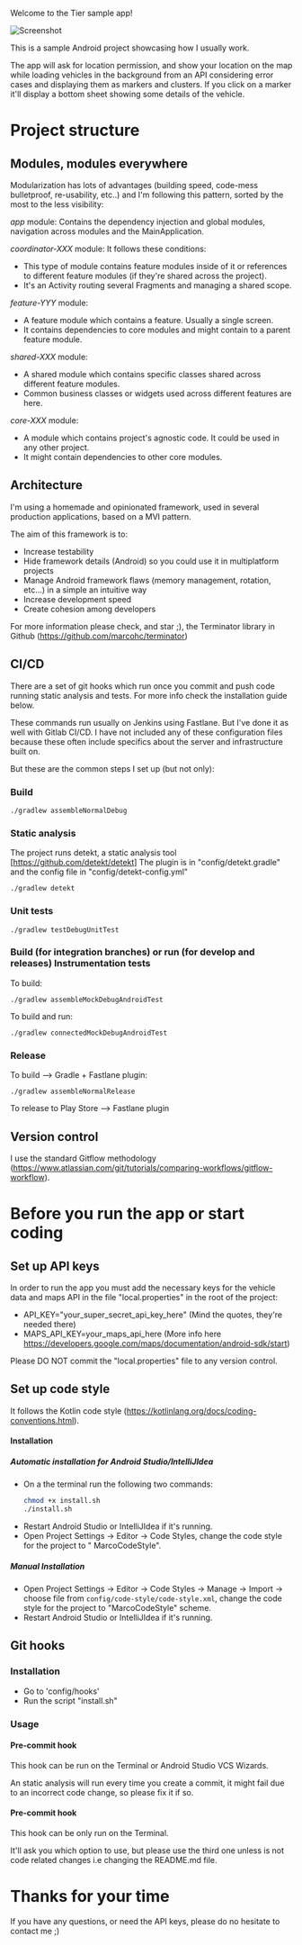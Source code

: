 Welcome to the Tier sample app!

![Screenshot](screenshot.png)

This is a sample Android project showcasing how I usually work.

The app will ask for location permission, and show your location on the map while loading vehicles
in the background from an API considering error cases and displaying them as markers and clusters.
If you click on a marker it'll display a bottom sheet showing some details of the vehicle.

# Project structure

## Modules, modules everywhere

Modularization has lots of advantages (building speed, code-mess bulletproof, re-usability, etc..)
and I'm following this pattern, sorted by the most to the less visibility:

*app* module: Contains the dependency injection and global modules, navigation across modules and
the MainApplication.

*coordinator-XXX* module: It follows these conditions:

- This type of module contains feature modules inside of it or references to different feature
  modules (if they're shared across the project).
- It's an Activity routing several Fragments and managing a shared scope.

*feature-YYY* module:

- A feature module which contains a feature. Usually a single screen.
- It contains dependencies to core modules and might contain to a parent feature module.

*shared-XXX* module:

- A shared module which contains specific classes shared across different feature modules.
- Common business classes or widgets used across different features are here.

*core-XXX* module:

- A module which contains project's agnostic code. It could be used in any other project.
- It might contain dependencies to other core modules.

## Architecture

I'm using a homemade and opinionated framework, used in several production applications, based on a
MVI pattern.

The aim of this framework is to:

- Increase testability
- Hide framework details (Android) so you could use it in multiplatform projects
- Manage Android framework flaws (memory management, rotation, etc...) in a simple an intuitive way
- Increase development speed
- Create cohesion among developers

For more information please check, and star ;), the Terminator library in Github (https://github.com/marcohc/terminator)

## CI/CD

There are a set of git hooks which run once you commit and push code running static analysis and
tests. For more info check the installation guide below.

These commands run usually on Jenkins using Fastlane. But I've done it as well with Gitlab CI/CD.
I have not included any of these configuration files because these often include specifics about the server and infrastructure
built on.

But these are the common steps I set up (but not only):

### Build

```
./gradlew assembleNormalDebug
```

### Static analysis

The project runs detekt, a static analysis tool [https://github.com/detekt/detekt]
The plugin is in "config/detekt.gradle" and the config file in "config/detekt-config.yml"

```
./gradlew detekt
```

### Unit tests

```
./gradlew testDebugUnitTest
```

### Build (for integration branches) or run (for develop and releases) Instrumentation tests

To build:

```
./gradlew assembleMockDebugAndroidTest
```

To build and run:

```
./gradlew connectedMockDebugAndroidTest
```

### Release

To build --> Gradle + Fastlane plugin:

```
./gradlew assembleNormalRelease
```

To release to Play Store --> Fastlane plugin

## Version control

I use the standard Gitflow methodology (https://www.atlassian.com/git/tutorials/comparing-workflows/gitflow-workflow).

# Before you run the app or start coding

## Set up API keys

In order to run the app you must add the necessary keys for the vehicle data and maps API in the
file "local.properties" in the root of the project:

- API_KEY="your_super_secret_api_key_here" (Mind the quotes, they're needed there)
- MAPS_API_KEY=your_maps_api_here (More info here https://developers.google.com/maps/documentation/android-sdk/start)

Please DO NOT commit the "local.properties" file to any version control.

## Set up code style

It follows the Kotlin code style (https://kotlinlang.org/docs/coding-conventions.html).

#### Installation

##### Automatic installation for Android Studio/IntelliJIdea

* On a the terminal run the following two commands:
    ```sh
    chmod +x install.sh
    ./install.sh
    ```
* Restart Android Studio or IntelliJIdea if it's running.
* Open Project Settings -> Editor -> Code Styles, change the code style for the project to "
  MarcoCodeStyle".

##### Manual Installation

* Open Project Settings -> Editor -> Code Styles -> Manage -> Import -> choose file
  from `config/code-style/code-style.xml`, change the code style for the project to "MarcoCodeStyle"
  scheme.
* Restart Android Studio or IntelliJIdea if it's running.

## Git hooks

### Installation

* Go to 'config/hooks'
* Run the script "install.sh"

### Usage

#### Pre-commit hook

This hook can be run on the Terminal or Android Studio VCS Wizards.

An static analysis will run every time you create a commit, it might fail due to an incorrect code
change, so please fix it if so.

#### Pre-commit hook

This hook can be only run on the Terminal.

It'll ask you which option to use, but please use the third one unless is not code related changes
i.e changing the README.md file.

# Thanks for your time

If you have any questions, or need the API keys, please do no hesitate to contact me ;)
